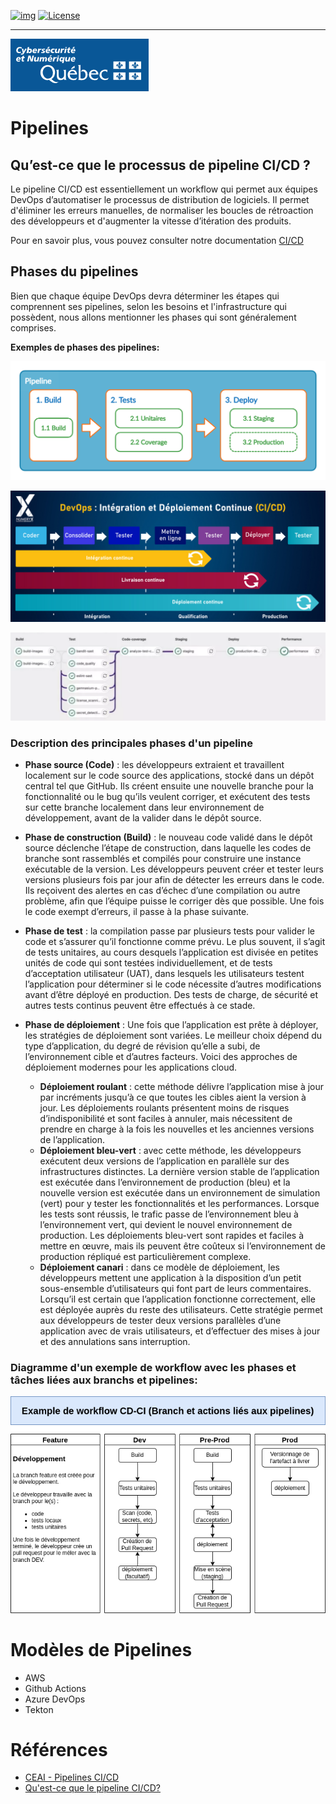 <!-- ENTETE -->
[![img](https://img.shields.io/badge/Lifecycle-Experimental-339999)](https://www.quebec.ca/gouv/politiques-orientations/vitrine-numeriqc/accompagnement-des-organismes-publics/demarche-conception-services-numeriques)
[![License](https://img.shields.io/badge/Licence-LiLiQ--R-blue)](LICENSE_FR)

---

<div>
    <img src="https://github.com/CQEN-QDCE/.github/blob/main/images/mcn.png">
</div>
<!-- FIN ENTETE -->

# Pipelines

## Qu’est-ce que le processus de pipeline CI/CD ?

Le pipeline CI/CD est essentiellement un workflow qui permet aux équipes DevOps d’automatiser le processus de distribution de logiciels. Il permet d'éliminer les erreurs manuelles, de normaliser les boucles de rétroaction des développeurs et d'augmenter la vitesse d’itération des produits.

Pour en savoir plus, vous pouvez consulter notre documentation [CI/CD](../../Guides/CICD/README.md)

## Phases du pipelines

Bien que chaque équipe DevOps devra déterminer les étapes qui comprennent ses pipelines, selon les besoins et l'infrastructure qui possèdent, nous allons mentionner les phases qui sont généralement comprises.

**Exemples de phases des pipelines:**

![cicd-basic-pipeline](images/pipeline.png)

![ci-cd-pipeline-detail-fr](images/pipeline-detailed-phases-fr.jpg)

![ci-cd-pipeline-detail](images/pipeline-detailed-phases.png)

### Description des principales phases d'un pipeline

- **Phase source (Code)** : les développeurs extraient et travaillent localement sur le code source des applications, stocké dans un dépôt central tel que GitHub. Ils créent ensuite une nouvelle branche pour la fonctionnalité ou le bug qu’ils veulent corriger, et exécutent des tests sur cette branche localement dans leur environnement de développement, avant de la valider dans le dépôt source.

- **Phase de construction (Build)** : le nouveau code validé dans le dépôt source déclenche l’étape de construction, dans laquelle les codes de branche sont rassemblés et compilés pour construire une instance exécutable de la version. Les développeurs peuvent créer et tester leurs versions plusieurs fois par jour afin de détecter les erreurs dans le code. Ils reçoivent des alertes en cas d’échec d’une compilation ou autre problème, afin que l’équipe puisse le corriger dès que possible. Une fois le code exempt d’erreurs, il passe à la phase suivante.

- **Phase de test** : la compilation passe par plusieurs tests pour valider le code et s’assurer qu’il fonctionne comme prévu. Le plus souvent, il s’agit de tests unitaires, au cours desquels l’application est divisée en petites unités de code qui sont testées individuellement, et de tests d’acceptation utilisateur (UAT), dans lesquels les utilisateurs testent l’application pour déterminer si le code nécessite d’autres modifications avant d’être déployé en production. Des tests de charge, de sécurité et autres tests continus peuvent être effectués à ce stade.

- **Phase de déploiement** : Une fois que l’application est prête à déployer, les stratégies de déploiement sont variées. Le meilleur choix dépend du type d’application, du degré de révision qu’elle a subi, de l’environnement cible et d’autres facteurs. Voici des approches de déploiement modernes pour les applications cloud. 

    - **Déploiement roulant** : cette méthode délivre l’application mise à jour par incréments jusqu’à ce que toutes les cibles aient la version à jour. Les déploiements roulants présentent moins de risques d’indisponibilité et sont faciles à annuler, mais nécessitent de prendre en charge à la fois les nouvelles et les anciennes versions de l’application.
    - **Déploiement bleu-vert** : avec cette méthode, les développeurs exécutent deux versions de l’application en parallèle sur des infrastructures distinctes. La dernière version stable de l’application est exécutée dans l’environnement de production (bleu) et la nouvelle version est exécutée dans un environnement de simulation (vert) pour y tester les fonctionnalités et les performances. Lorsque les tests sont réussis, le trafic passe de l’environnement bleu à l’environnement vert, qui devient le nouvel environnement de production. Les déploiements bleu-vert sont rapides et faciles à mettre en œuvre, mais ils peuvent être coûteux si l’environnement de production répliqué est particulièrement complexe.
    - **Déploiement canari** : dans ce modèle de déploiement, les développeurs mettent une application à la disposition d’un petit sous-ensemble d’utilisateurs qui font part de leurs commentaires. Lorsqu’il est certain que l’application fonctionne correctement, elle est déployée auprès du reste des utilisateurs. Cette stratégie permet aux développeurs de tester deux versions parallèles d’une application avec de vrais utilisateurs, et d’effectuer des mises à jour et des annulations sans interruption.

### Diagramme d'un exemple de workflow avec les phases et tâches liées aux branchs et pipelines:

![example-workflow-cd-ci](images/workflow-cd-ci-pipelines.png)






# Modèles de Pipelines

- AWS
- Github Actions
- Azure DevOps
- Tekton

# Références
- [CEAI - Pipelines CI/CD](../../Guides/CICD/README.md)
- [Qu'est-ce que le pipeline CI/CD?]()

